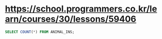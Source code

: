 # https://school.programmers.co.kr/learn/courses/30/lessons/59406

```sql
SELECT COUNT(*) FROM ANIMAL_INS;
```
